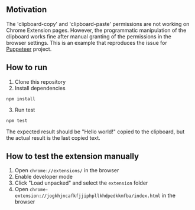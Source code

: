 ## Motivation

The 'clipboard-copy' and 'clipboard-paste' permissions are not working on Chrome Extension pages.
However, the programmatic manipulation of the clipboard works fine after manual granting of the
permissions in the browser settings.
This is an example that reproduces the issue
for [Puppeteer](https://github.com/puppeteer/puppeteer/issues) project.

## How to run

1. Clone this repository
2. Install dependencies

```shell
npm install
```

3. Run test

```shell
npm test
```

The expected result should be "Hello world!" copied to the clipboard, but the actual result is the
last copied text.

## How to test the extension manually
1. Open `chrome://extensions/` in the browser
2. Enable developer mode
3. Click "Load unpacked" and select the `extension` folder
4. Open `chrome-extension://jogkhjncafkfjjiphpllkhdpedkkmfba/index.html` in the browser
